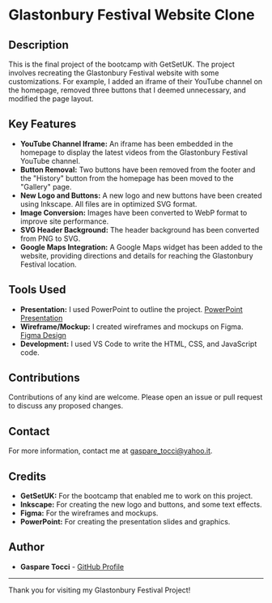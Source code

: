 # Glastonbury Festival Website Clone

## Description

This is the final project of the bootcamp with GetSetUK. The project involves recreating the Glastonbury Festival website with some customizations. For example, I added an iframe of their YouTube channel on the homepage, removed three buttons that I deemed unnecessary, and modified the page layout.

## Key Features

- **YouTube Channel Iframe:** An iframe has been embedded in the homepage to display the latest videos from the Glastonbury Festival YouTube channel.
- **Button Removal:** Two buttons have been removed from the footer and the "History" button from the homepage has been moved to the "Gallery" page.
- **New Logo and Buttons:** A new logo and new buttons have been created using Inkscape. All files are in optimized SVG format.
- **Image Conversion:** Images have been converted to WebP format to improve site performance.
- **SVG Header Background:** The header background has been converted from PNG to SVG.
- **Google Maps Integration:** A Google Maps widget has been added to the website, providing directions and details for reaching the Glastonbury Festival location.

## Tools Used

- **Presentation:** I used PowerPoint to outline the project. [PowerPoint Presentation](https://1drv.ms/p/s!Au7JE-h8a1wggW6q141mUHWzc1pY?e=HDkr7V)
- **Wireframe/Mockup:** I created wireframes and mockups on Figma. [Figma Design](https://www.figma.com/design/3VD4pv3AS7awF6AVfI7HR7/Glastonbury-festival?node-id=37-575&t=7E5EMbYa1dPDEEi2-1)
- **Development:** I used VS Code to write the HTML, CSS, and JavaScript code.

## Contributions

Contributions of any kind are welcome. Please open an issue or pull request to discuss any proposed changes.

## Contact

For more information, contact me at [gaspare_tocci@yahoo.it](mailto:gaspare_tocci@yahoo.it).

## Credits

- **GetSetUK:** For the bootcamp that enabled me to work on this project.
- **Inkscape:** For creating the new logo and buttons, and some text effects.
- **Figma:** For the wireframes and mockups.
- **PowerPoint:** For creating the presentation slides and graphics.

## Author

- **Gaspare Tocci** - [GitHub Profile](https://github.com/Riello76)

---

Thank you for visiting my Glastonbury Festival Project!
